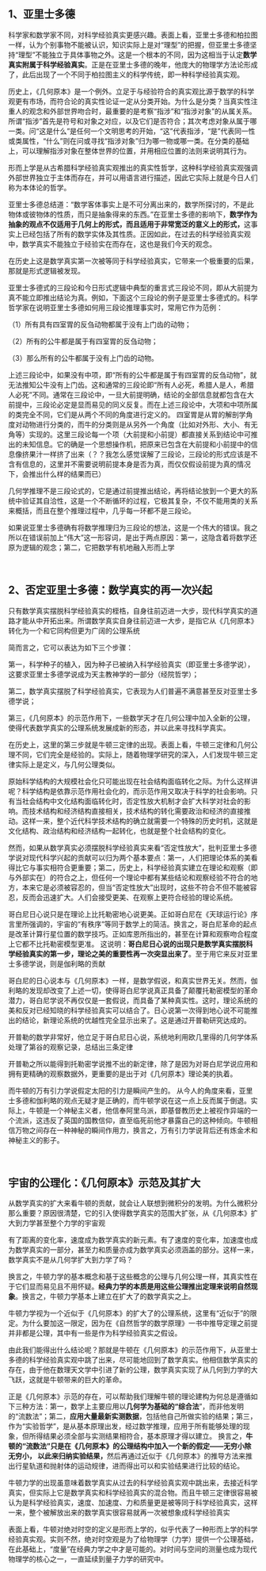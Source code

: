 <h2>1、亚里士多德</h2><p data-pid="r-d5x4qo">科学家和数学家不同，对科学经验真实更感兴趣。表面上看，亚里士多德和柏拉图一样，认为个别事物不能被认识，知识实际上是对“理型”的把握，但亚里士多德坚持“理型”不能独立于具体事物之外。这是一个根本的不同，因为这相当于认定<b>数学真实附属于科学经验真实</b>。正是在亚里士多德的晚年，他庞大的物理学方法论形成了，此后出现了一个不同于柏拉图主义的科学传统，即一种科学经验真实观。</p><p data-pid="jVhLYnTJ">历史上，《几何原本》是一个例外。立足于与经验符合的真实观比源于数学的科学观更有市场，而符合论的真实性论证一定从分类开始。为什么是分类？当真实性注重人的观念和外部世界吻合时，最重要的是考察“指涉”和“指涉对象”的从属关系。所谓“指涉”首先是符号和对象之对应，以及它们是否符合；其次考虑对象从属于哪一类。问“这是什么”是任何一个文明思考的开始，“这”代表指涉，“是”代表同一性或类属性，“什么”则在问或寻找“指涉对象”归为哪一物或哪一类。在分类的基础上，可以理解指涉对象在整体世界的位置，并用相应位置的法则来说明其行为。</p><p data-pid="XWPAOty5">形而上学是从古希腊科学经验真实观推出的真实性哲学，这种科学经验真实观强调外部世界独立于主体而存在，并可以用语言进行描述，因此它实际上就是今日人们称为本体论的哲学。</p><p data-pid="SFFr4-cb">亚里士多德总结道：“数学客体事实上是不可分离出来的，数学所探讨的，不是此物体或彼物体的性质，而只是抽象得来的东西。”在亚里士多德的影响下，<b>数学作为抽象的观点不仅适用于几何上的形式，而且适用于非常宽泛的意义上的形式，</b>这事实上已经包括了所有的数学实体及其性质。正因如此，在过去的科学经验真实观中，数学真实不能独立于经验实在而存在，这也是我们今天的观念。</p><p data-pid="_tkqmt3-">在历史上这是数学真实第一次被等同于科学经验真实，它带来一个极重要的后果，那就是形式逻辑被发现。</p><p data-pid="TMYNNOfJ">亚里士多德式的三段论和今日形式逻辑中典型的重言式三段论不同，即从大前提为真不能立即推出结论为真。例如，下面这个三段论的例子是亚里士多德式的。科学哲学家在说明亚里士多德如何用三段论推理事实时，常用它作为范例：</p><p data-pid="ZeY6D-tr">（1）所有具有四室胃的反刍动物都属于没有上门齿的动物；</p><p data-pid="CpurNCgz">（2）所有的公牛都是属于有四室胃的反刍动物；</p><p data-pid="YtvVCvMp">（3）那么所有的公牛都属于没有上门齿的动物。 </p><p data-pid="ya9CfPgD">上述三段论中，如果没有中项，即“所有的公牛都是属于有四室胃的反刍动物”，就无法推知公牛没有上门齿。这和通常的三段论即“所有人必死，希腊人是人，希腊人必死”不同。通常在三段论中，一旦大前提明确，结论的全部信息就都包含在大前提中，三段论必定是显而易见的同义反复。而在上述三段论中，大项和中项所属的类完全不同，它们是从两个不同的角度进行定义的。 四室胃是从胃的解剖学角度对动物进行分类的，而牛的分类则是从另外一个角度（比如对外形、大小、有无角等）实现的。这里三段论每一个项（大前提和小前提）都直接关系到结论中可推出的未知信息。它的确是一个思想操作机，把原来已包含在大前提和小前提中的信息像挤果汁一样挤了出来（？？我怎么感觉误解了三段论，三段论的形式应该是不含有信息的，这里并不需要说明前提本身是否为真，而仅仅假设前提为真的情况下，会推出什么样的结果而已）</p><p data-pid="XER-Lol7">几何学推理不是三段论式的，它是通过前提推出结论，再将结论放到一个更大的系统中验证其自洽性，这是一个不断循环的过程，它极其复杂，不仅不能用类的关系来概括，而且在整个推理过程中，几乎每一环都不是三段论。</p><p data-pid="13ZjjVDP">如果说亚里士多德确有将数学推理归为三段论的想法，这是一个伟大的错误。我之所以在错误前加上“伟大”这一形容词，是出于两点原因：第一，这隐含着将数学还原为逻辑的观念；第二，它把数学有机地融入形而上学</p><p><br></p><h2>2、否定亚里士多德：数学真实的再一次兴起</h2><p data-pid="81vROO6M">只有数学真实摆脱科学经验真实的桎梏，自身往前迈进一大步，现代科学真实的道路才能从中开拓出来。所谓数学真实自身往前迈进一大步，是指它从《几何原本》转化为一个和它同构但更为广阔的公理系统</p><p data-pid="ZFt-r1Q-">简而言之，它可以表达为如下三个步骤：</p><p data-pid="TeYXXZXv">第一，科学种子的植入，因为种子已被纳入科学经验真实（即亚里士多德学说），这要求亚里士多德学说成为天主教神学的一部分（经院哲学）；</p><p data-pid="cAuDUYMO">第二，数学真实摆脱了科学经验真实，它表现为人们普遍不满意甚至反对亚里士多德学说；</p><p data-pid="cM3HZCPz">第三，《几何原本》的示范作用下，一些数学天才在几何公理中加入全新的公理，使得代表数学真实的公理系统发展成新的形态，并以此来寻找科学真实。</p><p data-pid="ZQT_SzUN">在历史上，这里的第三步就是牛顿三定律的出现。表面上看，牛顿三定律和几何公理不同，它们完全是经验的。实际上，随着物理学研究的深入，人们发现牛顿三定律实际上是定义，与几何公理类似。</p><p data-pid="iHl-btQ4">原始科学结构的大规模社会化只可能出现在社会结构面临转化之际。为什么这样讲呢？科学结构是依靠示范作用社会化的，而示范作用又取决于科学的社会影响。只有当社会结构中文化结构面临转化时，否定性放大机制才会扩大科学对社会的影响。而技术结构和经济结构直接相关，技术结构的转化需要政治和经济的直接推动。这样一来，整个近代科学技术结构的确立就需要一个特殊的历史时机，这就是文化结构、政治结构和经济结构一起转化，也就是整个社会结构的变化。</p><p data-pid="bzj8BTCj">然而，如果从数学真实必须摆脱科学经验真实来看“否定性放大”，批判亚里士多德学说对现代科学兴起的贡献可以归为两个基本要点：第一，人们把理论体系的美看得比它与事实相符合更重要；第二，历史上，科学经验真实建立在理论和观察（即与外部实在）的符合之上，但任何一个理论中都有某些结论和观察经验不符合的地方，本来它是必须被容忍的，但当“否定性放大”出现时，这些不符合不但不能被容忍，反而会迅速扩大。人们会接受更美、在观察上更符合经验的理论系统。</p><p data-pid="GwLZl0h_">哥白尼日心说只是在理论上比托勒密地心说更美。正如哥白尼在《天球运行论》序言里所强调的，宇宙的“有秩序”等同于数学上的简洁。换言之，哥白尼革命的起点是改革计算行星位置的数学技巧。正如库恩所指出的，甚至在计算和观察吻合程度上它都不比托勒密模型更准。 这说明：<b>哥白尼日心说的出现只是数学真实摆脱科学经验真实的第一步，理论之美的重要性再一次突显出来了</b>。至于用它来反对亚里士多德学说，则是伽利略的贡献</p><p data-pid="oFB2bGTp">哥白尼的日心说本与《几何原本》一样，是数学假说，和真实世界无关。然而，伽利略的发现却改变了上述一切，使得哥白尼学说真正具备了颠覆托勒密模型的革命潜力，哥白尼学说不再仅仅是一套假说，而具备了某种真实性。这时，理论系统的美和反对已经知晓的科学经验真实可以结合了。日心说第一次得到地心说不可能推出的结论，新理论系统的优越性完全显示出来了。这是通过开普勒研究达成的。</p><p data-pid="PvAgDyyl">开普勒的数学非常好，他立足于哥白尼日心说，系统地利用欧几里得的几何学体系处理了第谷的观察记录，总结出三条定律</p><p data-pid="6hpsHZiP">开普勒之所以能得到托勒密学说推不出的新定律，除了是因为对哥白尼学说应用和拥有更精确的观察数据外，更重要的是出于对《几何原本》理论美的执着。</p><p data-pid="RlcvNNuG">而牛顿的万有引力学说假定太阳的引力是瞬间产生的。 从今人的角度来看，亚里士多德和伽利略的观点无疑才是正确的，而牛顿学说在这一点上反而属于倒退。实际上，牛顿是一个神秘主义者，他信奉阿里乌派，即基督教历史上被视作异端的一个流派，这违反了英国的国教信仰，直至临死前他才暴露自己的这种倾向。牛顿相信万物之间存在一种神秘的瞬间作用力，换言之，万有引力学说背后还有炼金术和神秘主义的影子。</p><p><br></p><h2>宇宙的公理化：《几何原本》示范及其扩大</h2><p data-pid="IXHdtXiY">从数学真实的扩大来看牛顿的贡献，就会让人联想到微积分的发明。为什么微积分那么重要？原因很清楚，它的引入使得数学真实的范围大扩张，从《几何原本》扩大到力学甚至整个力学的宇宙观</p><p data-pid="K3E20_89">有了距离的变化率，速度成为数学真实的新元素。有了速度的变化率，加速度也成为数学真实的一部分，甚至力和质量亦成为数学真实必须涵盖的部分。这样一来，数学真实不是从几何学扩大到力学了吗？</p><p data-pid="SokNSu2e">换言之，牛顿力学的基本概念和基于这些概念的公理与几何公理一样，其真实性在于它们显而易见且不用怀疑。<b>经典力学的本质是用这些公理推出定理来说明自然现象</b>。换言之，牛顿力学基本上建立在扩大了的数学真实之上。</p><p data-pid="x-QfvDNr">牛顿力学视为一个近似于《几何原本》的扩大了的公理系统，这里有“近似于”的限定。为什么要加这一限定，因为在《自然哲学的数学原理》一书中推导定理之前提并非都是公理，其中有一些是作为科学经验真实之假设。</p><p data-pid="Ah4NuuCt">由此我们能得出什么结论呢？那就是牛顿在《几何原本》的示范作用下，从亚里士多德的科学经验真实观中跳了出来，尽可能地回到了数学真实。他相信数学真实的存在，由于他在数理天文学中引进了新的公理，数学真实实现了从几何到力学的大飞跃，这就是牛顿带来的巨大的革命。</p><p data-pid="j68niKBl">正是《几何原本》示范的存在，可以帮助我们理解牛顿的理论建构为何总是遵循如下三种方法：第一，数学上主要应用以<b>几何学为基础的“综合法</b>”，而非他发明的“流数法”；第二，<b>应用大量最新实测数据</b>，包括他自己所做实验的结果；第三，作为“实验哲学”，是从基本原理出发，经过数学推理，应用于所有能够处理的现象，但所得结果必须全部与实测结果相符合，基本原理才得以建立。 换言之，<b>牛顿的“流数法”只是在《几何原本》的公理结构中加入一个新的假定——无穷小除无穷小， 以此来归纳实验结果，</b>然后再通过近似于《几何原本》的推导方法来推出行星轨道和抛射体的运动规律，进而得出可以和实验结果进行比较的结论。</p><p data-pid="M_kTYi4c">牛顿力学的出现虽意味着数学真实从过去的科学经验真实观中跳出来，去接近科学真实，但实际上它是数学真实和科学经验真实的混合物。而且牛顿三定律很容易被认为是科学经验真实，速度、加速度、力和质量更是被等同于科学经验真实，这样一来，整个被解放出来的数学真实很容易就再一次被想象成科学经验真实</p><p data-pid="u2Sp_QpS">表面上看，牛顿对绝对时空的定义是形而上学的，似乎代表了一种形而上学的科学经验真实观。实则不然，绝对时空观是为了给物理学（力学）提供一个公理基础，在此基础上，“度量”在经典力学之中才是可能的。对时间与空间的测量也成为现代物理学的核心之一，一直延续到量子力学的研究中。</p><p></p><p></p>
